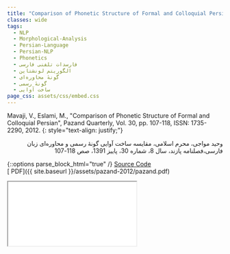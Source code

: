 ```yaml
---
title: "Comparison of Phonetic Structure of Formal and Colloquial Persian"
classes: wide
tags:
  - NLP
  - Morphological-Analysis
  - Persian-Language
  - Persian-NLP
  - Phonetics
  - فارسدات تلفنی فارسی
  - الگوریتم لونشتاین
  - گونهٔ محاوره‌ای
  - گونهٔ رسمی
  - ساخت آوایی
page_css: assets/css/embed.css
---
```

Mavaji, V., Eslami, M., "Comparison of Phonetic Structure of Formal and Colloquial Persian", Pazand Quarterly, Vol. 30, pp. 107-118, ISSN: 1735-2290, 2012.
{: style="text-align: justify;"}

<div dir='rtl' align='right'>
وحید مواجی، محرم اسلامی، مقایسه ساخت آوایی گونهٔ رسمی و محاوره‌ای زبان فارسی،فصلنامه پازند، سال 8، شماره 30، پاییز 1391، صص 118-107
</div>

{::options parse_block_html="true" /}
[<i class="fab fa-github-square"></i> Source Code](https://github.com/mavaji/lingu/tree/master/tfarsdat)
<br>
[<i class="fas fa-file-pdf" aria-hidden="true"></i> PDF]({{ site.baseurl }}/assets/pazand-2012/pazand.pdf)

<div class="container">
<iframe class="responsive-iframe" src="{{ site.baseurl }}/assets/pazand-2012/pazand.pdf"></iframe>
</div>
